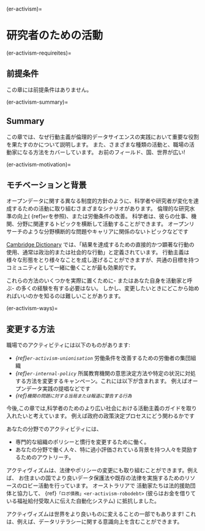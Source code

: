 (er-activism)=
# 研究者のための活動

(er-activism-requireites)=
## 前提条件

この章には前提条件はありません。

(er-activism-summary)=
## Summary

この章では、なぜ行動主義が倫理的データサイエンスの実践において重要な役割を果たすのかについて説明します。 また、さまざまな種類の活動と、職場の活動家になる方法をカバーしています。 お前のフィールド、国、世界が広い!

(er-activism-motivation)=
## モチベーションと背景

オープンデータに関する異なる制度的方針のように、科学者や研究者が変化を達成するための活動に取り組むさまざまなシナリオがあります。 倫理的な研究水準の向上( {ref}`er`を参照)、または労働条件の改善。 科学者は、彼らの仕事、機関、分野に関連するトピックを横断して活動することができます。 オープンリサーチのような分野横断的な問題やキャリアに関係のないトピックなどです

[Cambridge Dictionary](https://dictionary.cambridge.org/dictionary/english/activism) では、「結果を達成するための直接的かつ顕著な行動の使用、通常は政治的または社会的な行動」と定義されています。 行動主義は様々な形態をとり様々なことを成し遂げることができますが、共通の目標を持つコミュニティとして一緒に働くことが最も効果的です。

これらの方法のいくつかを実際に置くために- またはあなた自身を活動家と呼ぶ- の多くの経験を有する必要はない。 しかし、変更したいときにどこから始めればいいのかを知るのは難しいことがあります。

(er-activism-ways)=
## 変更する方法

職場でのアクティビティには以下のものがあります:
* *{ref}`er-activism-unionisation`* 労働条件を改善するための労働者の集団組織
* *{ref}`er-internal-policy`* 所属教育機関の意思決定方法や特定の状況に対処する方法を変更するキャンペーン。これには以下が含まれます。 例えばオープンデータ実践の提唱などです
* *{ref}`機関の問題に対する当局または報道に警告する行為`*

今後,この章では,科学者のためのより広い社会における活動主義のガイドを取り入れたいと考えています。 例えば政府の政策決定プロセスにどう関わるかです

あなたの分野でのアクティビティには、
* 専門的な組織のポリシーと慣行を変更するために働く。
* あなたの分野で働く人々、特に過小評価されている背景を持つ人々を奨励するためのアウトリーチ。

アクティヴィズムは、法律やポリシーの変更にも取り組むことができます。例えば、 お住まいの国でより良いデータ保護法や既存の法律を実施するためのリソースのロビー活動を行っています。 オーストラリアで 活動家たちは法的援助団体と協力して、 {ref}`「ロボ債務」<er-activism-robodebt>` (彼らはお金を借りている福祉給付受取人に伝えた自動化システム) に抵抗しました。

アクティヴィズムは世界をより良いものに変えることの一部でもあります! これは、例えば、データリテラシーに関する意識向上を含むことができます。
